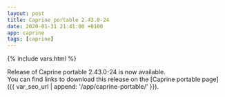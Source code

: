 ```yaml
---
layout: post
title: Caprine portable 2.43.0-24
date: 2020-01-31 21:41:00 +0100
app: caprine
tags: [caprine]
---
```

{% include vars.html %}

Release of Caprine portable 2.43.0-24 is now available.<br />
You can find links to download this release on the [Caprine portable page]({{ var_seo_url | append: '/app/caprine-portable/' }}).